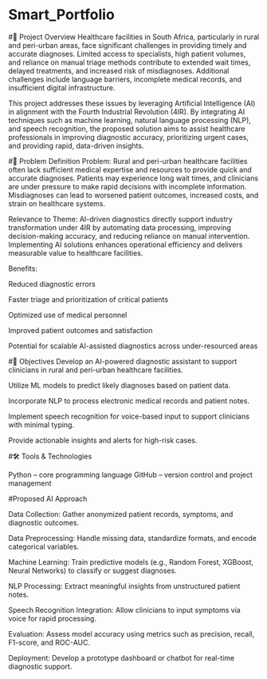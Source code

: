 # Smart_Portfolio

#📌 Project Overview
Healthcare facilities in South Africa, particularly in rural and peri-urban areas, face significant challenges in providing timely and accurate diagnoses. Limited access to specialists, high patient volumes, and reliance on manual triage methods contribute to extended wait times, delayed treatments, and increased risk of misdiagnoses. Additional challenges include language barriers, incomplete medical records, and insufficient digital infrastructure.

This project addresses these issues by leveraging Artificial Intelligence (AI) in alignment with the Fourth Industrial Revolution (4IR). By integrating AI techniques such as machine learning, natural language processing (NLP), and speech recognition, the proposed solution aims to assist healthcare professionals in improving diagnostic accuracy, prioritizing urgent cases, and providing rapid, data-driven insights.

#🎯 Problem Definition
Problem: Rural and peri-urban healthcare facilities often lack sufficient medical expertise and resources to provide quick and accurate diagnoses. Patients may experience long wait times, and clinicians are under pressure to make rapid decisions with incomplete information. Misdiagnoses can lead to worsened patient outcomes, increased costs, and strain on healthcare systems.

Relevance to Theme: AI-driven diagnostics directly support industry transformation under 4IR by automating data processing, improving decision-making accuracy, and reducing reliance on manual intervention. Implementing AI solutions enhances operational efficiency and delivers measurable value to healthcare facilities.

Benefits:

Reduced diagnostic errors

Faster triage and prioritization of critical patients

Optimized use of medical personnel

Improved patient outcomes and satisfaction

Potential for scalable AI-assisted diagnostics across under-resourced areas

#🎯 Objectives
Develop an AI-powered diagnostic assistant to support clinicians in rural and peri-urban healthcare facilities.

Utilize ML models to predict likely diagnoses based on patient data.

Incorporate NLP to process electronic medical records and patient notes.

Implement speech recognition for voice-based input to support clinicians with minimal typing.

Provide actionable insights and alerts for high-risk cases.

#🛠️ Tools & Technologies

Python – core programming language
GitHub – version control and project management

#Proposed AI Approach

Data Collection: Gather anonymized patient records, symptoms, and diagnostic outcomes.

Data Preprocessing: Handle missing data, standardize formats, and encode categorical variables.

Machine Learning: Train predictive models (e.g., Random Forest, XGBoost, Neural Networks) to classify or suggest diagnoses.

NLP Processing: Extract meaningful insights from unstructured patient notes.

Speech Recognition Integration: Allow clinicians to input symptoms via voice for rapid processing.

Evaluation: Assess model accuracy using metrics such as precision, recall, F1-score, and ROC-AUC.

Deployment: Develop a prototype dashboard or chatbot for real-time diagnostic support.
